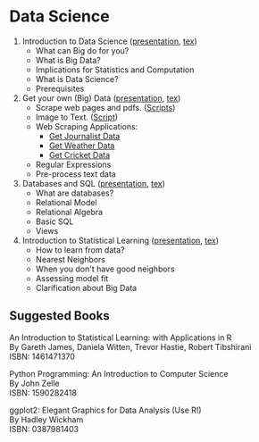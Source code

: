 Data Science
============

 1. Introduction to Data Science ([presentation](https://github.com/soodoku/data-science/blob/master/ds1/ds1_present_web.pdf), [tex](https://github.com/soodoku/data-science/blob/master/ds1/ds1.tex))
     - What can Big do for you? 
     - What is Big Data? 
     - Implications for Statistics and Computation 
     - What is Data Science? 
     - Prerequisites
 2. Get your own (Big) Data ([presentation](https://github.com/soodoku/data-science/blob/master/ds2/ds2_present_web.pdf), [tex](https://github.com/soodoku/data-science/blob/master/ds2/ds2.tex))
     - Scrape web pages and pdfs. ([Scripts](https://github.com/soodoku/python-workshop)) 
     - Image to Text. ([Script](https://github.com/soodoku/image-to-text))
     - Web Scraping Applications:
         - [Get Journalist Data](https://github.com/soodoku/get-journalist-data)
         - [Get Weather Data](https://github.com/soodoku/get-weather-data)
         - [Get Cricket Data](https://github.com/soodoku/get-cricket-data)
     - Regular Expressions
     - Pre-process text data
 3. Databases and SQL ([presentation](https://github.com/soodoku/data-science/blob/master/ds3/ds3_present_web.pdf), [tex](https://github.com/soodoku/data-science/blob/master/ds3/ds3.tex))
     - What are databases? 
     - Relational Model
     - Relational Algebra
     - Basic SQL
     - Views
 4. Introduction to Statistical Learning ([presentation](https://github.com/soodoku/data-science/blob/master/ds4/ds4_present_web.pdf), [tex](https://github.com/soodoku/data-science/blob/master/ds4/ds4.tex))
     - How to learn from data? 
     - Nearest Neighbors
     - When you don't have good neighbors
     - Assessing model fit
     - Clarification about Big Data


Suggested Books
--------------------

An Introduction to Statistical Learning: with Applications in R  
By Gareth James, Daniela Witten, Trevor Hastie, Robert Tibshirani  
ISBN: 1461471370

Python Programming: An Introduction to Computer Science  
By John Zelle  
ISBN: 1590282418

ggplot2: Elegant Graphics for Data Analysis (Use R!)  
By Hadley Wickham  
ISBN: 0387981403
